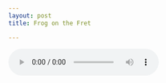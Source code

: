 ```yaml
---
layout: post
title: Frog on the Fret

---
```


<audio controls>
  <source src="/assets/recs/frogonthefret.mp3" type="audio/mpeg">
Your browser does not support the audio element.
</audio>
